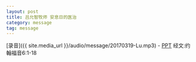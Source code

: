 ```yaml
---
layout: post
title: 吕允智牧师 安息日的医治
category: message
tag: message
---
```



[录音]({{ site.media_url }}/audio/message/20170319-Lu.mp3) - [PPT](https://1drv.ms/p/s!AqLDbY3r4i9UhhJVNFf2mVQq_Sed) 
经文:约翰福音6:1-18
